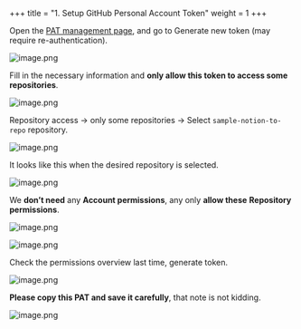 +++
title = "1. Setup GitHub Personal Account Token"
weight = 1
+++


Open the [PAT management page](https://github.com/settings/tokens?type=beta), and go to Generate new token (may require re-authentication).


![image.png](/images/003-iii-level-2-notion-to-github-repo/13-987821-image.png)


Fill in the necessary information and **only allow this token to access some repositories**.


![image.png](/images/003-iii-level-2-notion-to-github-repo/13-701177-image.png)


Repository access → only some repositories → Select `sample-notion-to-repo` repository.


![image.png](/images/003-iii-level-2-notion-to-github-repo/13-942602-image.png)


It looks like this when the desired repository is selected.


![image.png](/images/003-iii-level-2-notion-to-github-repo/13-599867-image.png)


We **don’t need** any **Account permissions**, any only **allow these** **Repository permissions**.


![image.png](/images/003-iii-level-2-notion-to-github-repo/13-805638-image.png)


![image.png](/images/003-iii-level-2-notion-to-github-repo/13-867132-image.png)


Check the permissions overview last time, generate token.


![image.png](/images/003-iii-level-2-notion-to-github-repo/13-594030-image.png)


**Please copy this PAT and save it carefully**, that note is not kidding.


![image.png](/images/003-iii-level-2-notion-to-github-repo/13-699651-image.png)


